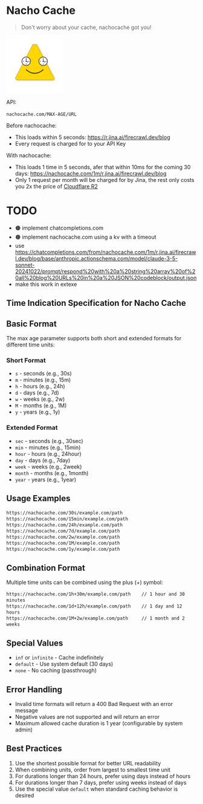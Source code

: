# Nacho Cache

> Don't worry about your cache, nachocache got you!

<img src="public/logo.svg" width=150 height=150 />

API:

`nachocache.com/MAX-AGE/URL`

Before nachocache:

- This loads within 5 seconds: https://r.jina.ai/firecrawl.dev/blog
- Every request is charged for to your API Key

With nachocache:

- This loads 1 time in 5 seconds, afer that within 10ms for the coming 30 days: https://nachocache.com/1m/r.jina.ai/firecrawl.dev/blog
- Only 1 request per month will be charged for by Jina, the rest only costs you 2x the price of [Cloudflare R2](https://developers.cloudflare.com/r2/pricing/#r2-pricing)

# TODO

- 🟠 implement chatcompletions.com
- 🟠 implement nachocache.com using a kv with a timeout
- use https://chatcompletions.com/from/nachocache.com/1m/r.jina.ai/firecrawl.dev/blog/base/anthropic.actionschema.com/model/claude-3-5-sonnet-20241022/prompt/respond%20with%20a%20string%20array%20of%20all%20blog%20URLs%20in%20a%20JSON%20codeblock/output.json
- make this work in extexe

## Time Indication Specification for Nacho Cache

## Basic Format

The max age parameter supports both short and extended formats for different time units:

### Short Format

- `s` - seconds (e.g., 30s)
- `m` - minutes (e.g., 15m)
- `h` - hours (e.g., 24h)
- `d` - days (e.g., 7d)
- `w` - weeks (e.g., 2w)
- `M` - months (e.g., 1M)
- `y` - years (e.g., 1y)

### Extended Format

- `sec` - seconds (e.g., 30sec)
- `min` - minutes (e.g., 15min)
- `hour` - hours (e.g., 24hour)
- `day` - days (e.g., 7day)
- `week` - weeks (e.g., 2week)
- `month` - months (e.g., 1month)
- `year` - years (e.g., 1year)

## Usage Examples

```
https://nachocache.com/30s/example.com/path
https://nachocache.com/15min/example.com/path
https://nachocache.com/24h/example.com/path
https://nachocache.com/7d/example.com/path
https://nachocache.com/2w/example.com/path
https://nachocache.com/1M/example.com/path
https://nachocache.com/1y/example.com/path
```

## Combination Format

Multiple time units can be combined using the plus (+) symbol:

```
https://nachocache.com/1h+30m/example.com/path    // 1 hour and 30 minutes
https://nachocache.com/1d+12h/example.com/path    // 1 day and 12 hours
https://nachocache.com/1M+2w/example.com/path     // 1 month and 2 weeks
```

## Special Values

- `inf` or `infinite` - Cache indefinitely
- `default` - Use system default (30 days)
- `none` - No caching (passthrough)

## Error Handling

- Invalid time formats will return a 400 Bad Request with an error message
- Negative values are not supported and will return an error
- Maximum allowed cache duration is 1 year (configurable by system admin)

## Best Practices

1. Use the shortest possible format for better URL readability
2. When combining units, order from largest to smallest time unit
3. For durations longer than 24 hours, prefer using days instead of hours
4. For durations longer than 7 days, prefer using weeks instead of days
5. Use the special value `default` when standard caching behavior is desired
